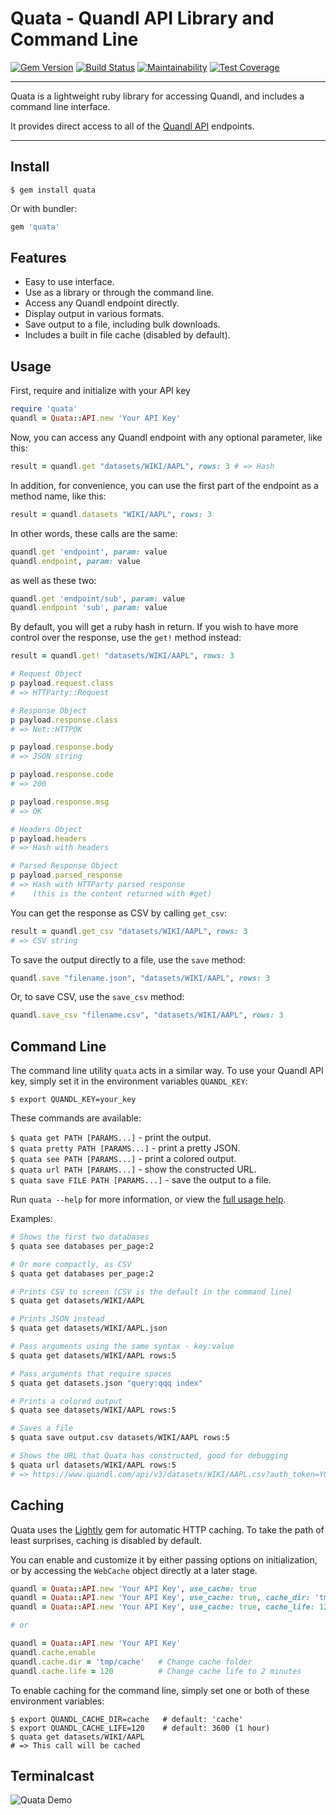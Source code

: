 Quata - Quandl API Library and Command Line
==================================================

[![Gem Version](https://badge.fury.io/rb/quata.svg)](https://badge.fury.io/rb/quata)
[![Build Status](https://travis-ci.org/DannyBen/quata.svg?branch=master)](https://travis-ci.org/DannyBen/quata)
[![Maintainability](https://api.codeclimate.com/v1/badges/463cd9899bf9357303ab/maintainability)](https://codeclimate.com/github/DannyBen/quata/maintainability)
[![Test Coverage](https://api.codeclimate.com/v1/badges/463cd9899bf9357303ab/test_coverage)](https://codeclimate.com/github/DannyBen/quata/test_coverage)

---

Quata is a lightweight ruby library for accessing Quandl, and includes 
a command line interface.

It provides direct access to all of the [Quandl API][1] endpoints.

---

Install
--------------------------------------------------

```
$ gem install quata
```

Or with bundler:

```ruby
gem 'quata'
```


Features
--------------------------------------------------

* Easy to use interface.
* Use as a library or through the command line.
* Access any Quandl endpoint directly.
* Display output in various formats.
* Save output to a file, including bulk downloads.
* Includes a built in file cache (disabled by default).


Usage
--------------------------------------------------

First, require and initialize with your API key

```ruby
require 'quata'
quandl = Quata::API.new 'Your API Key'
```

Now, you can access any Quandl endpoint with any optional parameter, like
this:

```ruby
result = quandl.get "datasets/WIKI/AAPL", rows: 3 # => Hash
```

In addition, for convenience, you can use the first part of the endpoint as
a method name, like this:

```ruby
result = quandl.datasets "WIKI/AAPL", rows: 3
```

In other words, these calls are the same:

```ruby
quandl.get 'endpoint', param: value
quandl.endpoint, param: value
```

as well as these two:

```ruby
quandl.get 'endpoint/sub', param: value
quandl.endpoint 'sub', param: value
```

By default, you will get a ruby hash in return. If you wish to have more 
control over the response, use the `get!` method instead:

```ruby
result = quandl.get! "datasets/WIKI/AAPL", rows: 3

# Request Object
p payload.request.class
# => HTTParty::Request

# Response Object
p payload.response.class
# => Net::HTTPOK

p payload.response.body
# => JSON string

p payload.response.code
# => 200

p payload.response.msg
# => OK

# Headers Object
p payload.headers
# => Hash with headers

# Parsed Response Object
p payload.parsed_response
# => Hash with HTTParty parsed response 
#    (this is the content returned with #get)
```

You can get the response as CSV by calling `get_csv`:

```ruby
result = quandl.get_csv "datasets/WIKI/AAPL", rows: 3
# => CSV string
```

To save the output directly to a file, use the `save` method:

```ruby
quandl.save "filename.json", "datasets/WIKI/AAPL", rows: 3
```

Or, to save CSV, use the `save_csv` method:

```ruby
quandl.save_csv "filename.csv", "datasets/WIKI/AAPL", rows: 3
```


Command Line
--------------------------------------------------

The command line utility `quata` acts in a similar way. To use your Quandl
API key, simply set it in the environment variables `QUANDL_KEY`:

`$ export QUANDL_KEY=your_key`

These commands are available:

`$ quata get PATH [PARAMS...]` - print the output.  
`$ quata pretty PATH [PARAMS...]` - print a pretty JSON.  
`$ quata see PATH [PARAMS...]` - print a colored output.  
`$ quata url PATH [PARAMS...]` - show the constructed URL.  
`$ quata save FILE PATH [PARAMS...]` - save the output to a file.  

Run `quata --help` for more information, or view the [full usage help][2].

Examples:

```bash
# Shows the first two databases 
$ quata see databases per_page:2

# Or more compactly, as CSV
$ quata get databases per_page:2

# Prints CSV to screen (CSV is the default in the command line)
$ quata get datasets/WIKI/AAPL

# Prints JSON instead
$ quata get datasets/WIKI/AAPL.json

# Pass arguments using the same syntax - key:value
$ quata get datasets/WIKI/AAPL rows:5

# Pass arguments that require spaces
$ quata get datasets.json "query:qqq index"

# Prints a colored output
$ quata see datasets/WIKI/AAPL rows:5

# Saves a file
$ quata save output.csv datasets/WIKI/AAPL rows:5

# Shows the URL that Quata has constructed, good for debugging
$ quata url datasets/WIKI/AAPL rows:5
# => https://www.quandl.com/api/v3/datasets/WIKI/AAPL.csv?auth_token=YOUR_KEY&rows=5
```

Caching
--------------------------------------------------

Quata uses the [Lightly][3] gem for automatic HTTP caching.
To take the path of least surprises, caching is disabled by default.

You can enable and customize it by either passing options on 
initialization, or by accessing the `WebCache` object directly at 
a later stage.

```ruby
quandl = Quata::API.new 'Your API Key', use_cache: true
quandl = Quata::API.new 'Your API Key', use_cache: true, cache_dir: 'tmp'
quandl = Quata::API.new 'Your API Key', use_cache: true, cache_life: 120

# or 

quandl = Quata::API.new 'Your API Key'
quandl.cache.enable
quandl.cache.dir = 'tmp/cache'   # Change cache folder
quandl.cache.life = 120          # Change cache life to 2 minutes
```

To enable caching for the command line, simply set one or both of 
these environment variables:

```
$ export QUANDL_CACHE_DIR=cache   # default: 'cache'
$ export QUANDL_CACHE_LIFE=120    # default: 3600 (1 hour)
$ quata get datasets/WIKI/AAPL
# => This call will be cached
```


Terminalcast
--------------------------------------------------

![Quata Demo](https://raw.githubusercontent.com/DannyBen/quata/master/demo.gif "Quata Demo")

[1]: https://www.quandl.com/blog/getting-started-with-the-quandl-api
[2]: https://github.com/DannyBen/quata/blob/master/lib/quata/docopt.txt
[3]: https://github.com/DannyBen/lightly

